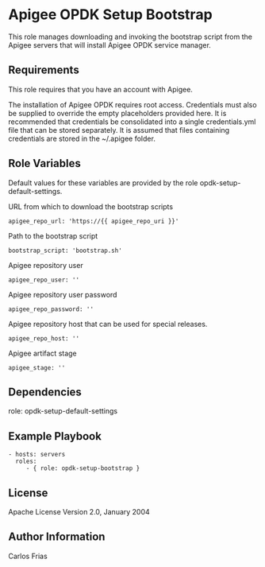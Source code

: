 Apigee OPDK Setup Bootstrap
=========

This role manages downloading and invoking the bootstrap script from the Apigee servers that will install Apigee 
OPDK service manager.  

Requirements
------------

This role requires that you have an account with Apigee. 
 
The installation of Apigee OPDK requires root access. Credentials must also be supplied to override the empty placeholders
provided here. It is recommended that credentials be consolidated into a single credentials.yml file that can be stored 
separately. It is assumed that files containing credentials are stored in the ~/.apigee folder. 

Role Variables
--------------
Default values for these variables are provided by the role opdk-setup-default-settings.

URL from which to download the bootstrap scripts

    apigee_repo_url: 'https://{{ apigee_repo_uri }}'

Path to the bootstrap script

    bootstrap_script: 'bootstrap.sh'

Apigee repository user

    apigee_repo_user: ''
    
Apigee repository user password

    apigee_repo_password: ''
    
Apigee repository host that can be used for special releases.
    
    apigee_repo_host: ''
    
Apigee artifact stage
    
    apigee_stage: ''
        

Dependencies
------------

role: opdk-setup-default-settings

Example Playbook
----------------

    - hosts: servers
      roles:
         - { role: opdk-setup-bootstrap }

License
-------

Apache License Version 2.0, January 2004

Author Information
------------------

Carlos Frias